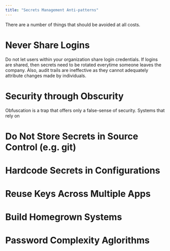 ```yaml
---
title: "Secrets Management Anti-patterns"
---
```


There are a number of things that should be avoided at all costs.

# Never Share Logins

Do not let users within your organization share login credentials. If logins are shared, then secrets need to be rotated everytime someone leaves the company. Also, audit trails are ineffective as they cannot adequately attribute changes made by individuals.

# Security through Obscurity

Obfuscation is a trap that offers only a false-sense of security. Systems that rely on

# Do Not Store Secrets in Source Control (e.g. git)

# Hardcode Secrets in Configurations

# Reuse Keys Across Multiple Apps

# Build Homegrown Systems

# Password Complexity Aglorithms
